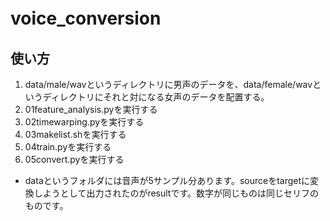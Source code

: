 # voice_conversion　　
## 使い方
1. data/male/wavというディレクトリに男声のデータを、data/female/wavというディレクトリにそれと対になる女声のデータを配置する。
2. 01feature_analysis.pyを実行する
3. 02timewarping.pyを実行する
4. 03makelist.shを実行する
5. 04train.pyを実行する
6. 05convert.pyを実行する  

* dataというフォルダには音声が5サンプル分あります。sourceをtargetに変換しようとして出力されたのがresultです。数字が同じものは同じセリフのものです。
